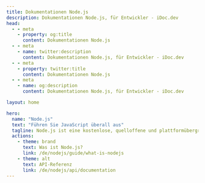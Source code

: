 ```yaml
---
title: Dokumentationen Node.js
description: Dokumentationen Node.js, für Entwickler - iDoc.dev
head:
  - - meta
    - property: og:title
      content: Dokumentationen Node.js
  - - meta
    - name: twitter:description
      content: Dokumentationen Node.js, für Entwickler - iDoc.dev
  - - meta
    - property: twitter:title
      content: Dokumentationen Node.js
  - - meta
    - name: og:description
      content: Dokumentationen Node.js, für Entwickler - iDoc.dev

layout: home

hero:
  name: "Node.js"
  text: "Führen Sie JavaScript überall aus"
  tagline: Node.js ist eine kostenlose, quelloffene und plattformübergreifende JavaScript-Laufzeitumgebung, die Entwicklern ermöglicht, Server, Webanwendungen, Kommandozeilenwerkzeuge und Skripte zu erstellen.
  actions:
    - theme: brand
      text: Was ist Node.js?
      link: /de/nodejs/guide/what-is-nodejs
    - theme: alt
      text: API-Referenz
      link: /de/nodejs/api/documentation
---
```

